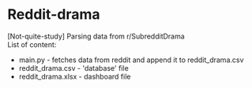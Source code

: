 # Reddit-drama
[Not-quite-study] Parsing data from r/SubredditDrama  
List of content:  
+ main.py - fetches data from reddit and append it to reddit_drama.csv  
+ reddit_drama.csv - 'database' file  
+ reddit_drama.xlsx - dashboard file
 
